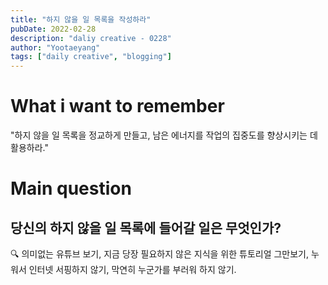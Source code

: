 ```yaml
---
title: "하지 않을 일 목록을 작성하라"
pubDate: 2022-02-28
description: "daliy creative - 0228"
author: "Yootaeyang"
tags: ["daily creative", "blogging"]
---
```


# What i want to remember

"하지 않을 일 목록을 정교하게 만들고, 남은 에너지를 작업의 집중도를 향상시키는 데 활용하라."

# Main question

## 당신의 하지 않을 일 목록에 들어갈 일은 무엇인가?

🔍 의미없는 유튜브 보기, 지금 당장 필요하지 않은 지식을 위한 튜토리얼 그만보기, 누워서 인터넷 서핑하지 않기, 막연히 누군가를 부러워 하지 않기.
